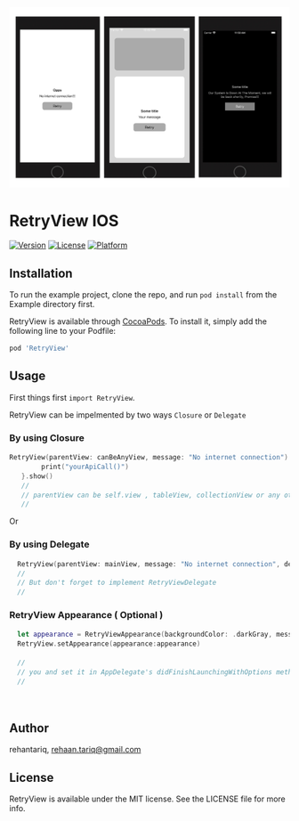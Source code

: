 

<p align="center">
<img src='https://github.com/Rehantariq/RetryView/blob/master/Example/RetryView/Images.xcassets/retryview-1.imageset/retryview-1.jpg' />
</p>

# RetryView IOS


[![Version](https://img.shields.io/cocoapods/v/RetryView.svg?style=flat)](https://cocoapods.org/pods/RetryView)
[![License](https://img.shields.io/cocoapods/l/RetryView.svg?style=flat)](https://cocoapods.org/pods/RetryView)
[![Platform](https://img.shields.io/cocoapods/p/RetryView.svg?style=flat)](https://cocoapods.org/pods/RetryView)


## Installation

To run the example project, clone the repo, and run `pod install` from the Example directory first.

RetryView is available through [CocoaPods](https://cocoapods.org/RetryView). To install
it, simply add the following line to your Podfile:

```ruby
pod 'RetryView'
```

## Usage

First things first `import RetryView`.

RetryView can be impelmented by two ways `Closure` or  `Delegate`

### By using Closure
```swift
RetryView(parentView: canBeAnyView, message: "No internet connection") {
        print("yourApiCall()")
   }.show()
   //
   // parentView can be self.view , tableView, collectionView or any other UIView
   //
```

Or 

###  By using Delegate
```swift
  RetryView(parentView: mainView, message: "No internet connection", delegate: self).show()
  //
  // But don't forget to implement RetryViewDelegate
  //
```


### RetryView Appearance ( Optional )

```swift
  let appearance = RetryViewAppearance(backgroundColor: .darkGray, messageTextColor: .red, buttonBackgroundColor: .red, buttonTextColor: .white, isRoundedButton: false)
  RetryView.setAppearance(appearance:appearance)
  
  //
  // you and set it in AppDelegate's didFinishLaunchingWithOptions method and can where you want
  //
  
  
```


## Author

rehantariq, rehaan.tariq@gmail.com

## License

RetryView is available under the MIT license. See the LICENSE file for more info.

